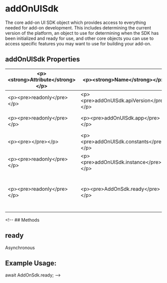# addOnUISdk

The core add-on UI SDK object which provides access to everything needed for add-on development. This includes determining the current version of the platform, an object to use for determining when the SDK has been initialized and ready for use, and other core objects you can use to access specific features you may want to use for building your add-on.

## addOnUISdk Properties

| &lt;p&gt;&lt;strong&gt;Attribute&lt;/strong&gt;&lt;/p&gt; | &lt;p&gt;&lt;strong&gt;Name&lt;/strong&gt;&lt;/p&gt; | &lt;p&gt;&lt;strong&gt;Type&lt;/strong&gt;&lt;/p&gt; | &lt;p&gt;&lt;strong&gt;Description&lt;/strong&gt;&lt;/p&gt; |
|---|---|---|---|
| &lt;p&gt;&lt;pre&gt;readonly&lt;/pre&gt;&lt;/p&gt; | &lt;p&gt;&lt;pre&gt;addOnUISdk.apiVersion&lt;/pre&gt;&lt;/p&gt; | &lt;p&gt;&lt;pre&gt;string&lt;/pre&gt;&lt;/p&gt; | &lt;p&gt;Current version of the add-on SDK running.&lt;/p&gt; |
| &lt;p&gt;&lt;pre&gt;readonly&lt;/pre&gt;&lt;/p&gt; | &lt;p&gt;&lt;pre&gt;addOnUISdk.app&lt;/pre&gt;&lt;/p&gt; | &lt;p&gt;&lt;pre&gt;object&lt;/pre&gt;&lt;/p&gt; | &lt;p&gt;Provides access to the host application (Adobe Express)&lt;/p&gt; |
| &lt;p&gt;&lt;pre&gt;&lt;/pre&gt;&lt;/p&gt; | &lt;p&gt;&lt;pre&gt;addOnUISdk.constants&lt;/pre&gt;&lt;/p&gt; | &lt;p&gt;&lt;pre&gt;object&lt;/pre&gt;&lt;/p&gt; | &lt;p&gt;A set of constants used throughout the add-on SDK.&lt;/p&gt; |
| &lt;p&gt;&lt;pre&gt;readonly&lt;/pre&gt;&lt;/p&gt; | &lt;p&gt;&lt;pre&gt;addOnUISdk.instance&lt;/pre&gt;&lt;/p&gt; | &lt;p&gt;&lt;pre&gt;object&lt;/pre&gt;&lt;/p&gt; | &lt;p&gt;The currently running add-on instance.&lt;/p&gt; |
| &lt;p&gt;&lt;pre&gt;readonly&lt;/pre&gt;&lt;/p&gt; | &lt;p&gt;&lt;pre&gt;AddOnSdk.ready&lt;/pre&gt;&lt;/p&gt; | &lt;p&gt;&lt;pre&gt;Promise&lt;/pre&gt;&lt;/p&gt; | &lt;p&gt;Indicates the addOnUISdk object has been initialized and you can start accessing the APIs. Register a call back with [Promise.then](https://developer.mozilla.org/en-US/docs/Web/JavaScript/Reference/Global_Objects/Promise/then) or [await this promise](https://developer.mozilla.org/en-US/docs/Web/JavaScript/Reference/Operators/await).&lt;/p&gt; |

&lt;!-- ## Methods

## ready
Asynchronous

## Example Usage:
await AddOnSdk.ready; --&gt;